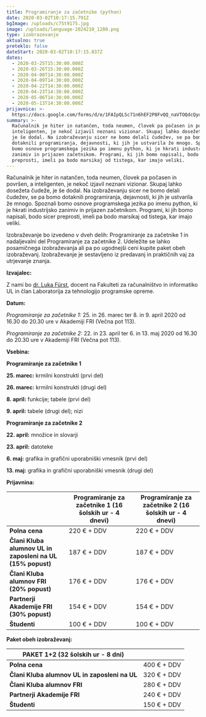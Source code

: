 ```yaml
---
title: Programiranje za začetnike (python)
date: 2020-03-02T10:17:15.791Z
bgImage: /uploads/c75t9175.jpg
image: /uploads/language-2024210_1280.png
type: izobrazevanje
aktualno: true
preteklo: false
dateStart: 2020-03-02T10:17:15.837Z
dates:
  - 2020-03-25T15:30:00.000Z
  - 2020-03-26T15:30:00.000Z
  - 2020-04-08T14:30:00.000Z
  - 2020-04-09T14:30:00.000Z
  - 2020-04-22T14:30:00.000Z
  - 2020-04-23T14:30:00.000Z
  - 2020-05-06T14:30:00.000Z
  - 2020-05-13T14:30:00.000Z
prijavnica: >-
  https://docs.google.com/forms/d/e/1FAIpQLSc71n6hEF2P8FvQQ_naVTOQdcQyoHaCsvC1Ddik68Q_2-3mdg/viewform?usp=sf_link
summary: >-
  Računalnik je hiter in natančen, toda neumen, človek pa počasen in površen, a
  inteligenten, je nekoč izjavil neznani vizionar. Skupaj lahko dosežeta čudeže,
  je še dodal. Na izobraževanju sicer ne bomo delali čudežev, se pa bomo
  dotaknili programiranja, dejavnosti, ki jih je ustvarila že mnogo. Spoznali
  bomo osnove programskega jezika po imenu python, ki je hkrati industrijsko
  zanimiv in prijazen začetnikom. Programi, ki jih bomo napisali, bodo sicer
  preprosti, imeli pa bodo marsikaj od tistega, kar imajo veliki.
---
```

Računalnik je hiter in natančen, toda neumen, človek pa počasen in površen, a inteligenten, je nekoč izjavil neznani vizionar. Skupaj lahko dosežeta čudeže, je še dodal. Na izobraževanju sicer ne bomo delali čudežev, se pa bomo dotaknili programiranja, dejavnosti, ki jih je ustvarila že mnogo. Spoznali bomo osnove programskega jezika po imenu python, ki je hkrati industrijsko zanimiv in prijazen začetnikom. Programi, ki jih bomo napisali, bodo sicer preprosti, imeli pa bodo marsikaj od tistega, kar imajo veliki.

Izobraževanje bo izvedeno v dveh delih: Programiranje za začetnike 1 in nadaljevalni del Programiranje za začetnike 2. Udeležite se lahko posamičnega izobraževanja ali pa po ugodnejši ceni kupite paket obeh izobraževanj. Izobraževanje je sestavljeno iz predavanj in praktičnih vaj za utrjevanje znanja. 

**Izvajalec:**

Z nami bo [dr. Luka Fürst](https://akademijafri.si/izvajalci/luka-f%C3%BCrst/), docent na Fakulteti za računalništvo in informatiko UL in član Laboratorija za tehnologijo programske opreme.

**Datum:**

*Programiranje za začetnike 1:* 25. in 26. marec ter 8. in 9. april 2020 od 16.30 do 20.30 ure v Akademiji FRI (Večna pot 113).

*Programiranje za začetnike 2:* 22. in 23. april ter 6. in 13. maj 2020 od 16.30 do 20.30 ure v Akademiji FRI (Večna pot 113).

**Vsebina:**

**Programiranje za začetnike 1**

**25. marec:** krmilni konstrukti (prvi del)

**26. marec:** krmilni konstrukti (drugi del)

**8. april:** funkcije; tabele (prvi del)

**9. april:** tabele (drugi del); nizi



**Programiranje za začetnike 2**

**22. april:** množice in slovarji

**23. april:** datoteke

**6. maj:** grafika in grafični uporabniški vmesnik (prvi del)

**13. maj:** grafika in grafični uporabniški vmesnik (drugi del)



**Prijavnina:**

|                                                            | **Programiranje za začetnike 1** (16 šolskih ur - 4 dnevi) | **Programiranje za začetnike 2** (16 šolskih ur - 4 dnevi) |
| ---------------------------------------------------------- | ---------------------------------------------------------- | ---------------------------------------------------------- |
| **Polna cena**                                             | 220 € + DDV                                                | 220 € + DDV                                                |
| **Člani Kluba alumnov UL in zaposleni na UL (15% popust)** | 187 € + DDV                                                | 187 € + DDV                                                |
| **Člani Kluba alumnov FRI (20% popust)**                   | 176 € + DDV                                                | 176 € + DDV                                                |
| **Partnerji Akademije FRI (30% popust)**                   | 154 € + DDV                                                | 154 € + DDV                                                |
| **Študenti**                                               | 100 € + DDV                                                | 100 € + DDV                                                |



**Paket obeh izobraževanj:**

| **PAKET 1+2** (32 šolskih ur - 8 dni)         |             |
| --------------------------------------------- | ----------- |
| **Polna cena**                                | 400 € + DDV |
| **Člani Kluba alumnov UL in zaposleni na UL** | 320 € + DDV |
| **Člani Kluba alumnov FRI**                   | 280 € + DDV |
| **Partnerji Akademije FRI**                   | 240 € + DDV |
| **Študenti**                                  | 150 € + DDV |
